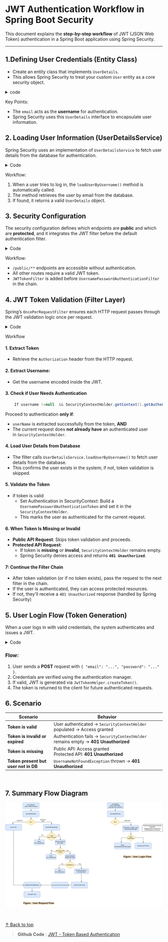 

<h1> JWT Authentication Workflow in Spring Boot Security</h1>

This document explains the **step-by-step workflow** of JWT (JSON Web Token) authentication in a Spring Boot application using Spring Security.

***

## 1.Defining User Credentials (Entity Class)

- Create an entity class that implements `UserDetails`.  
- This allows Spring Security to treat your custom `User` entity as a core security object.

<Details>
<Summary>code</Summary>

```java
@Entity
@Table(name = "user_info")
public class User implements UserDetails {

    @Id
    @Column(unique = true, nullable = false)
    private String email;

    private String name;

    @Column(nullable = false)
    private String password;

    @Override
    public Collection<? extends GrantedAuthority> getAuthorities() {return null; // No roles for now}

    @Override
    public String getUsername() {   return email;  }

    //getters ans setters
}
}
```

</Details>

Key Points:

- The `email` acts as the **username** for authentication.
- Spring Security uses this `UserDetails` interface to encapsulate user information.


## 2. Loading User Information (UserDetailsService)

Spring Security uses an implementation of `UserDetailsService` to fetch user details from the database for authentication.

<Details>
<Summary>Code</Summary>

```java
@Service
public class UserAuthenticationServiceImpl implements UserDetailsService {

    Logger logger = LoggerFactory.getLogger(UserAuthenticationServiceImpl.class);

    @Autowired
    UserRepository repository;

    @Override
    public UserDetails loadUserByUsername(String username) throws UsernameNotFoundException {
        logger.info("UserAuthenticationServiceImpl : loading data from DB of username  : "+username);
        User user = repository.findByEmail(username);
        if (user == null) { 
            ogger.info("UserAuthenticationServiceImpl : username is not found in DB");
            throw new UsernameNotFoundException("Invalid User Name : "+username);
            }

            return user;
	}
}
```
</Details>
 
Workflow:

1. When a user tries to log in, the `loadUserByUsername()` method is automatically called.
2. The method retrieves the user by email from the database.
3. If found, it returns a valid `UserDetails` object.


## 3. Security Configuration
The security configuration defines which endpoints are **public** and which are **protected**, and it integrates the JWT filter before the default authentication filter.

<Details>
<Summary>Code</Summary>

```java
@Configuration
public class AppSecurityConfig {

    Logger logger = LoggerFactory.getLogger(AppSecurityConfig.class);

    @Autowired
    JWTTokenFilter jwtTokenFilter;

    @Bean
    AuthenticationManager getAuthenticationManager(AuthenticationConfiguration authenticationConfiguration) throws Exception {
        logger.info("AppSecurityConfig : Initilizing Bean AuthenticationManager");
        return authenticationConfiguration.getAuthenticationManager();
        }

    @Bean
    BCryptPasswordEncoder getBCryptPasswordEncoder() {
     logger.info("AppSecurityConfig : Initilizing Bean BCryptPasswordEncoder");
      return new BCryptPasswordEncoder();
      }
	
    @Bean
    public SecurityFilterChain getSecurityFilterChain(HttpSecurity security) throws Exception {
        logger.info("AppSecurityConfig : Configuring SecurityFilterChain Layer  of URl patterns");
        security.csrf(csrf -> csrf.disable())
                .cors(cors -> cors.disable())
                .authorizeHttpRequests(
                    auth -> auth.requestMatchers("/public/**")
                                .permitAll()
                                .anyRequest()
                                .authenticated())
                .addFilterBefore(this.jwtTokenFilter, UsernamePasswordAuthenticationFilter.class);
		return security.build();
	}
}
```
</Details>

Workflow:

- `/public/**` endpoints are accessible without authentication.
- All other routes require a valid JWT token.
- `JWTTokenFilter` is added before `UsernamePasswordAuthenticationFilter` in the chain.



## 4. JWT Token Validation (Filter Layer)

Spring’s `OncePerRequestFilter` ensures each HTTP request passes through the JWT validation logic once per request.

<Details>
<Summary>Code</Summary>

```java
@Component
public class JWTTokenFilter extends OncePerRequestFilter {

    Logger logger = LoggerFactory.getLogger(JWTTokenFilter.class);

    @Autowired
    JwtTokenHelper jwtTokenHelper;

    @Autowired
    UserAuthenticationServiceImpl authenticationService;

    @Override
    protected void doFilterInternal(HttpServletRequest request, HttpServletResponse response, FilterChain filterChain)   throws ServletException, IOException {

        logger.info("JWTTokenFilter : validation of JWT token by OncePerRequestFilter");
       // Step 1: Extract the Authorization header (JWT Token)
        String token = request.getHeader("Authorization");

        logger.info("JWT token : " + token);
        String userName = null;
        // Step 2: Extract username from the token (if token exists)
        if (token != null) {
            userName = this.jwtTokenHelper.extractUsername(token);
            logger.info("JWTTokenFilter : Request Token come from an User : " + userName);
        } else {
            logger.info("ToKen is Misisng. Please Come with Token");
        }

        // Step 3: Validate token and authenticate user
        if (userName != null && SecurityContextHolder.getContext().getAuthentication() == null) {

            logger.info("JWTTokenFilter : getting user info from DB");
             // Step 4: Load user details from database
            UserDetails userDetails = this.authenticationService.loadUserByUsername(userName);
            logger.info("JWTTokenFilter :  Now Validating  the token ");
                        
            // Step 5: Validate the token
            Boolean isValidToken = this.jwtTokenHelper.isValidToken(token, userDetails.getUsername());
            logger.info("JWTTokenFilter : Is it Valid Token : " + isValidToken);
                     
            // Step 6: If valid, set authentication in SecurityContext
            if (isValidToken) {

                logger.info("JWTTokenFilter : Setting Security Context for that username");
                UsernamePasswordAuthenticationToken authenticationToken = new UsernamePasswordAuthenticationToken(userDetails, null, userDetails.getAuthorities());
                authenticationToken.setDetails(new WebAuthenticationDetailsSource().buildDetails(request));
                SecurityContextHolder.getContext().setAuthentication(authenticationToken);
            }

        }
        // Step 7: Continue the filter chain
        filterChain.doFilter(request, response);
    }

}
```
</Details>

Workflow

<h4>1. Extract Token</h4> 

- Retrieve the `Authorization` header from the HTTP request.

<h4>2. Extract Username:</h4> 

- Get the username encoded inside the JWT.

<h4>3. Check if User Needs Authentication</h4>

```java
    If username !=null  && SecurityContextHolder.getContext().getAuthentication() == null
```
 Proceed to authentication **only if**:

 - `userName` is extracted successfully from the token, **AND**
 - The current request does **not already have** an authenticated user in `SecurityContextHolder`.

<h4>4. Load User Details from Database</h4>

- The filter calls `UserDetailsService.loadUserByUsername()` to fetch user details from the database.
- This confirms the user exists in the system; if not, token validation is skipped.

<h4>5.  Validate the Token</h4>

- if token is valid
    - Set Authentication in SecurityContext: Build a `UsernamePasswordAuthenticationToken` and set it in the `SecurityContextHolder`.
    - This marks the user as authenticated for the current request.
		


<h4>6. When Token Is Missing or Invalid</h4>

 - **Public API Request**: Skips token validation and proceeds.
-  **Protected API Request**:
    - If token is **missing** or **invalid**, `SecurityContextHolder` remains empty.
    - Spring Security denies access and returns **`401 Unauthorized`**.

<h4>  7: Continue the Filter Chain</h4>

- After token validation (or if no token exists), pass the request to the next filter in the chain.
- If the user is authenticated, they can access protected resources.
- If not, they'll receive a `401 Unauthorized` response (handled by Spring Security)






## 5. User Login Flow (Token Generation)

When a user logs in with valid credentials, the system authenticates and issues a JWT.

<Details>
<Summary>Code</Summary>

```java
@PostMapping("/public/login")
public ResponseEntity<UserLoginResponse> loginUser(@Valid @RequestBody UserLoginRequest loginRequest) {

   this.doAuthenticate(loginRequest.getEmail(), loginRequest.getPassword());
   String token = this.jwtTokenHelper.createToken(loginRequest.getEmail());
   eturn ResponseEntity.ok(new UserLoginResponse(loginRequest.getEmail(), token));
 }


public void doAuthenticate(String username, String password) {

   logger.info("Authentication of User credentials");
   UsernamePasswordAuthenticationToken credentials = new UsernamePasswordAuthenticationToken(username, password);

    try { authenticationManager.authenticate(credentials);  } 
    catch (BadCredentialsException e) {throw new RuntimeException("Invalid username and password");   }
 }
```
</Details>

<h3>Flow:</h3>

1. User sends a **POST** request with `{ "email": "...", "password": "..." }`.
2. Credentials are verified using the authentication manager.
3. If valid, JWT is generated via `JwtTokenHelper.createToken()`.
4. The token is returned to the client for future authenticated requests.


## 6. Scenario

| Scenario                         | Behavior                                                                 |
|----------------------------------|--------------------------------------------------------------------------|
| **Token is valid**               | User authenticated → `SecurityContextHolder` populated → Access granted  |
| **Token is invalid or expired**  | Authentication fails → `SecurityContextHolder` remains empty → **401 Unauthorized** |
| **Token is missing**             | Public API: Access granted<br>Protected API: **401 Unauthorized**        |
| **Token present but user not in DB** | `UsernameNotFoundException` thrown → **401 Unauthorized**               |

<br>


## 7. Summary Flow Diagram

![JWT Request wokfloe](<JWT .drawio (1).png>)


<br>

[↑ Back to top](#top) 


>**Github Code** : [JWT - Token Based Authentication](https://github.com/alamgir-ahosain/Learn-Spring-Boot/tree/main/l-spring-boot-security-jwt)